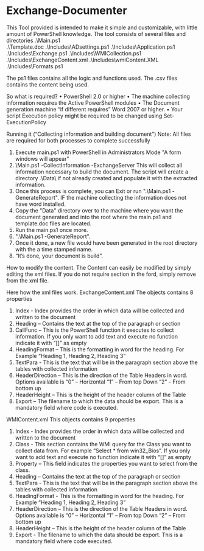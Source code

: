 # Exchange-Documenter
This Tool provided is intended to make it simple and customizable, with little amount of PowerShell knowledge.
The tool consists of several files and directories
.\Main.ps1				
.\Template.doc
.\Includes\ADsettings.ps1
.\Includes\Application.ps1
.\Includes\Exchange.ps1
.\Includes\WMICollection.ps1
.\Includes\ExchangeContent.xml
.\Includes\wmiContent.XML
.\Includes\Formats.ps1

The ps1 files contains all the logic and functions used. The .csv files contains the content being used.

So what is required?
•	PowerShell 2.0 or higher
•	The machine collecting information requires the Active PowerShell modules
•	The Document generation machine “if different requires” Word 2007 or higher.
•	Your script Execution policy might be required to be changed using Set-ExecutionPolicy

Running it (“Collecting information and building document”)
Note: All files are required for both processes to complete successfully
1.	Execute main.ps1 with PowerShell in Administrators Mode
	"A form windows  will appear"
2.	\Main.ps1 -CollectInformation -ExchangeServer <ServerName> 
	This will collect all information necessary to build the document. The script will create a directory .\Data\ if not already created and populate it with the extracted information.
3.	Once this process is complete, you can Exit or run ".\Main.ps1 -GenerateReport". IF the machine collecting the information does not have word installed. 
4.	Copy the "Data" directory over to the machine where you want the document generated and into the root where the main.ps1 and template.doc files are located. 
5.	Run the main.ps1 once more.
6.	".\Main.ps1 -GenerateReport".
7.	Once it done, a new file would have been generated in the root directory with the a time stamped name. 
8.	“It’s done, your document is build”.

How to modify the content.
The Content can easily be modified by simply editing the xml files. If you do not require section in the ford, simply remove from the xml file. 

Here how the xml files work.
ExchangeContent.xml
The objects contains 8 properties
1.	Index	- Index provides the order in which data will be collected and written to the document
2.	Heading – Contains the text at the top of the paragraph or section
3.	CallFunc – This is the PowerShell function it executes to collect information. If you only want to add text and execute no function indicate it with “[]” as empty
4.	HeadingFormat – This is the formatting in word for the heading. For Example “Heading 1, Heading 2, Heading 3”
5.	TextPara -  This is the text that will be in the paragraph section above the tables with collected information
6.	HeaderDirection – This is the direction of the Table Headers in word. Options available is 
		“0” – Horizontal
		“1” – From top Down
		“2” – From bottom up
7.	HeaderHeight – This is the height of the header column of the Table
8.	Export – The filename to which the data should be export. This is a mandatory field where code is executed.

WMIContent.xml
This objects contains 9 properties
1.	Index	- Index provides the order in which data will be collected and written to the document
2.	Class	- This section contains the WMI query for the Class you want to collect data from. For example “Select * from win32_Bios”. If you only want to add text and execute no function indicate it with “[]” as empty
3.	Property – This field indicates the properties you want to select from the class.	
4.	Heading – Contains the text at the top of the paragraph or section
5.	TextPara - This is the text that will be in the paragraph section above the tables with collected information
6.	HeadingFormat	- This is the formatting in word for the heading. For Example “Heading 1, Heading 2, Heading 3”
7.	HeaderDirection – This is the direction of the Table Headers in word. Options available is 
		“0” – Horizontal
		“1” – From top Down
		“2” – From bottom up	
8.	HeaderHeight	– This is the height of the header column of the Table
9.	Export - The filename to which the data should be export. This is a mandatory field where code executed.
